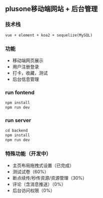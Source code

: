 ## plusone移动端网站 + 后台管理

### 技术栈
`vue + element + koa2 + sequelize(MySQL)`

### 功能
- 移动端网页展示
- 用户注册登录
- 打卡，收藏，测试
- 后台信息管理

### run fontend
```js
npm install
npm run dev
```
### run server
```js
cd backend
npm install
npm run dev
```
### 特殊功能（开发中）
- 主页布局拖拽式设置（已完成）
- 测试试卷（60%）
- 断点续传/秒传资源/资源管理（30%）
- 评论（含消息推送）（0%）
- 后台访问权限（0%）
